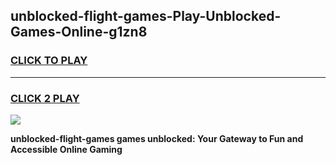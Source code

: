 
## unblocked-flight-games-Play-Unblocked-Games-Online-g1zn8
<h3>
<a href="https://premium76.site?title=unblocked-flight-games&ref=24A">CLICK TO PLAY</a></h3>
<hr>

<h3>
<a href="https://premium76.site?title=unblocked-flight-games&ref=24A">CLICK 2 PLAY</a>
  
</h3>

<a href="https://premium76.site?title=unblocked-flight-games&ref=24A"><img src="https://clearcache.store/games.png"></a>


**unblocked-flight-games games unblocked: Your Gateway to Fun and Accessible Online Gaming**
